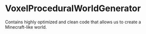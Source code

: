 # VoxelProceduralWorldGenerator
Contains highly optimized and clean code that allows us to create a Minecraft-like world.
